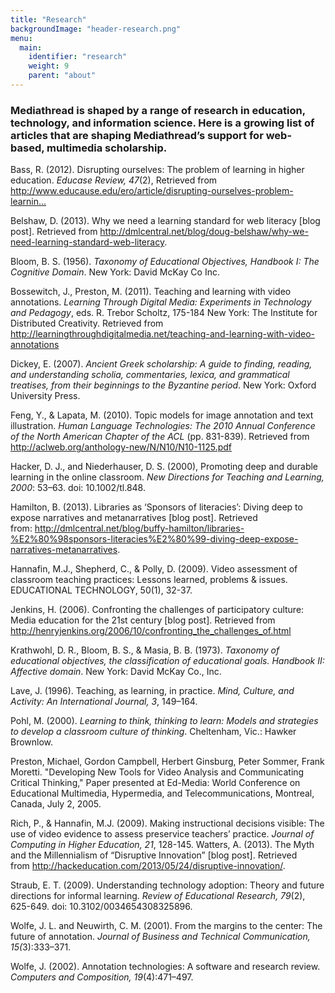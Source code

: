 ```yaml
---
title: "Research"
backgroundImage: "header-research.png"
menu:
  main:
    identifier: "research"
    weight: 9
    parent: "about"
---
```

<div class="panel-display ward clearfix " id="page-page">

<section class="section alt" id="promo">
<div class="container">
<div class="ward-container ward-header clearfix panel-panel">
<div class="ward-container-inner ward-header-inner panel-panel-inner">


<div class="panel-separator"></div><div class="panel-pane pane-entity-field pane-node-body">

<div class="pane-content">
<div class="field field-name-body field-type-text-with-summary field-label-hidden"><div class="field-items"><div class="field-item even"><h3>Mediathread is shaped by a range of research in education, technology, and information science. Here is a growing list of articles that are shaping Mediathread’s support for web-based, multimedia scholarship.</h3>
<p class="research">Bass, R. (2012). Disrupting ourselves: The problem of learning in higher education. <em>Educase Review, 47</em>(2), Retrieved from <a href="http://www.educause.edu/ero/article/disrupting-ourselves-problem-learning-higher-education">http://www.educause.edu/ero/article/disrupting-ourselves-problem-learnin...</a></p>
<p class="research">Belshaw, D. (2013). Why we need a learning standard for web literacy [blog post]. Retrieved from&nbsp;<a href="http://dmlcentral.net/blog/doug-belshaw/why-we-need-learning-standard-web-literacy">http://dmlcentral.net/blog/doug-belshaw/why-we-need-learning-standard-web-literacy</a>.</p>
<p class="research">Bloom, B. S. (1956). <em>Taxonomy of Educational Objectives, Handbook I: The Cognitive Domain</em>. New York: David McKay Co Inc.</p>
<p class="research">Bossewitch, J., Preston, M. (2011). Teaching and learning with video annotations. <em>Learning Through Digital Media: Experiments in Technology and Pedagogy</em>, eds. R. Trebor Scholtz, 175-184 New York: The Institute for Distributed Creativity. Retrieved from <a href="http://learningthroughdigitalmedia.net/teaching-and-learning-with-video-annotations">http://learningthroughdigitalmedia.net/teaching-and-learning-with-video-annotations</a></p>
<p class="research">Dickey, E. (2007). <em>Ancient Greek scholarship: A guide to finding, reading, and understanding scholia, commentaries, lexica, and grammatical treatises, from their beginnings to the Byzantine period</em>. New York: Oxford University Press.</p>
<p class="research">Feng, Y., &amp; Lapata, M. (2010). Topic models for image annotation and text illustration. <em>Human Language Technologies: The 2010 Annual Conference of the North American Chapter of the ACL</em> (pp. 831-839). Retrieved from <a href="http://aclweb.org/anthology-new/N/N10/N10-1125.pdf">http://aclweb.org/anthology-new/N/N10/N10-1125.pdf</a></p>
<p class="research">Hacker, D. J., and Niederhauser, D. S. (2000), Promoting deep and durable learning in the online classroom. <em>New Directions for Teaching and Learning, 2000</em>: 53–63. doi: 10.1002/tl.848.</p>
<p class="research">Hamilton, B. (2013). Libraries as ‘Sponsors of literacies’: Diving deep to expose narratives and metanarratives [blog post]. Retrieved from:&nbsp;<a href="http://dmlcentral.net/blog/buffy-hamilton/libraries-%E2%80%98sponsors-literacies%E2%80%99-diving-deep-expose-narratives-metanarratives">http://dmlcentral.net/blog/buffy-hamilton/libraries-%E2%80%98sponsors-literacies%E2%80%99-diving-deep-expose-narratives-metanarratives</a>.</p>
<p class="research">Hannafin, M.J., Shepherd, C., &amp; Polly, D. (2009). Video assessment of classroom teaching practices: Lessons learned, problems &amp; issues. EDUCATIONAL TECHNOLOGY, 50(1), 32-37.</p>
<p class="research">Jenkins, H. (2006). Confronting the challenges of participatory culture: Media education for the 21st century [blog post]. Retrieved from <a href="http://henryjenkins.org/2006/10/confronting_the_challenges_of.html">http://henryjenkins.org/2006/10/confronting_the_challenges_of.html</a></p>
<p class="research">Krathwohl, D. R., Bloom, B. S., &amp; Masia, B. B. (1973). <em>Taxonomy of educational objectives, the classification of educational goals. Handbook II: Affective domain</em>. New York: David McKay Co., Inc.</p>
<p class="research">Lave, J. (1996). Teaching, as learning, in practice.&nbsp;<em>Mind, Culture, and Activity: An International Journal, 3</em>, 149–164.</p>
<p class="research">Pohl, M. (2000).&nbsp;<em>Learning to think, thinking to learn: Models and strategies to develop a classroom culture of thinking</em>. Cheltenham, Vic.: Hawker Brownlow.</p>
<p class="research">Preston, Michael, Gordon Campbell, Herbert Ginsburg, Peter Sommer, Frank Moretti. "Developing New Tools for Video Analysis and Communicating Critical Thinking," Paper presented at Ed-Media: World Conference on Educational Multimedia, Hypermedia, and Telecommunications, Montreal, Canada, July 2, 2005.</p>
<p class="research">Rich, P., &amp; Hannafin, M.J. (2009). Making instructional decisions visible: The use of video evidence to assess preservice teachers’ practice.&nbsp;<em>Journal of Computing in Higher Education, 21</em>, 128-145. Watters, A. (2013). The Myth and the Millennialism of “Disruptive Innovation” [blog post]. Retrieved from&nbsp;<a href="http://hackeducation.com/2013/05/24/disruptive-innovation/">http://hackeducation.com/2013/05/24/disruptive-innovation/</a>.</p>
<p class="research">Straub, E. T. (2009). Understanding technology adoption: Theory and future directions for informal learning. <em>Review of Educational Research, 79</em>(2), 625-649. doi: 10.3102/0034654308325896.</p>
<p class="research">Wolfe, J. L. and Neuwirth, C. M. (2001). From the margins to the center: The future of annotation. <em>Journal of Business and Technical Communication, 15(</em>3):333–371.</p>
<p class="research">Wolfe, J. (2002). Annotation technologies: A software and research review.<em> Computers and Composition, 19</em>(4):471–497.</p>
</div></div></div>  </div>
